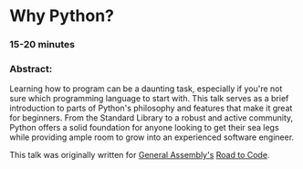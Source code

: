 # Why Python?

### 15-20 minutes

### Abstract:
Learning how to program can be a daunting task, especially if you're not sure which programming language to start with. This talk serves as a brief introduction to parts of Python's philosophy and features that make it great for beginners. From the Standard Library to a robust and active community, Python offers a solid foundation for anyone looking to get their sea legs while providing ample room to grow into an experienced software engineer.

This talk was originally written for [General Assembly's](https://generalassemb.ly) [Road to Code](https://generalassemb.ly/education/the-road-to-code/chicago/24393).